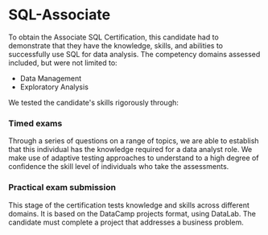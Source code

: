 <h1>SQL-Associate</h1> 
<p>To obtain the Associate SQL Certification, this candidate had to demonstrate that they have the knowledge, skills, and abilities to successfully use SQL for data analysis. The competency domains assessed included, but were not limited to:</p>
<ul>
  <li>Data Management</li>
  <li>Exploratory Analysis</li>
</ul>

<p>We tested the candidate's skills rigorously through:</p>

<h3>Timed exams</h3>

<p>Through a series of questions on a range of topics, we are able to establish that this individual has the knowledge required for a data analyst role. We make use of adaptive testing approaches to understand to a high degree of confidence the skill level of individuals who take the assessments.</p>

<h3>Practical exam submission</h3>

<p>This stage of the certification tests knowledge and skills across different domains. It is based on the DataCamp projects format, using DataLab. The candidate must complete a project that addresses a business problem.</p>
